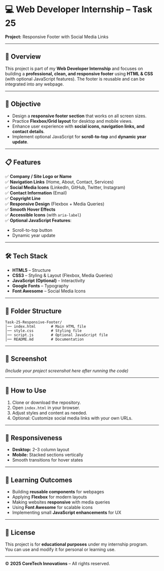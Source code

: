 # 💻 Web Developer Internship – Task 25  
**Project:** Responsive Footer with Social Media Links  

---

## 📌 Overview  
This project is part of my **Web Developer Internship** and focuses on building a **professional, clean, and responsive footer** using **HTML & CSS** (with optional JavaScript features). The footer is reusable and can be integrated into any webpage.

---

## 🎯 Objective  
- Design a **responsive footer section** that works on all screen sizes.  
- Practice **Flexbox/Grid layout** for desktop and mobile views.  
- Enhance user experience with **social icons, navigation links, and contact details**.  
- Implement optional JavaScript for **scroll-to-top** and **dynamic year update**.

---

## 📋 Features  
✅ **Company / Site Logo or Name**  
✅ **Navigation Links** (Home, About, Contact, Services)  
✅ **Social Media Icons** (LinkedIn, GitHub, Twitter, Instagram)  
✅ **Contact Information** (Email)  
✅ **Copyright Line**  
✅ **Responsive Design** (Flexbox + Media Queries)  
✅ **Smooth Hover Effects**  
✅ **Accessible Icons** (with `aria-label`)  
✅ **Optional JavaScript Features**:  
  - Scroll-to-top button  
  - Dynamic year update  

---

## 🛠️ Tech Stack  
- **HTML5** – Structure  
- **CSS3** – Styling & Layout (Flexbox, Media Queries)  
- **JavaScript (Optional)** – Interactivity  
- **Google Fonts** – Typography  
- **Font Awesome** – Social Media Icons  

---

## 📂 Folder Structure  
```
Task-25-Responsive-Footer/
│── index.html       # Main HTML file
│── style.css        # Styling file
│── script.js        # Optional JavaScript file
│── README.md        # Documentation
```

---

## 📸 Screenshot  
*(Include your project screenshot here after running the code)*

---

## 🚀 How to Use  
1. Clone or download the repository.  
2. Open `index.html` in your browser.  
3. Adjust styles and content as needed.  
4. Optional: Customize social media links with your own URLs.  

---

## 📱 Responsiveness  
- **Desktop:** 2–3 column layout  
- **Mobile:** Stacked sections vertically  
- Smooth transitions for hover states  

---

## 🧠 Learning Outcomes  
- Building **reusable components** for webpages  
- Applying **Flexbox** for modern layouts  
- Making websites **responsive** with media queries  
- Using **Font Awesome** for scalable icons  
- Implementing small **JavaScript enhancements** for UX  

---

## 📜 License  
This project is for **educational purposes** under my internship program.  
You can use and modify it for personal or learning use.  

---

© **2025 CoreTech Innovations** – All rights reserved.
